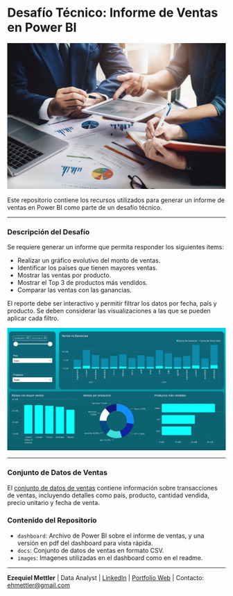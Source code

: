 
# Desafío Técnico: Informe de Ventas en Power BI
![equipo-comercial](./images/ventas.jpg)

Este repositorio contiene los recursos utilizados para generar un informe de ventas en Power BI como parte de un desafío técnico.

---
### Descripción del Desafío
Se requiere generar un informe que permita responder los siguientes ítems:

- Realizar un gráfico evolutivo del monto de ventas.
- Identificar los países que tienen mayores ventas.
- Mostrar las ventas por producto.
- Mostrar el Top 3 de productos más vendidos.
- Comparar las ventas con las ganancias.

El reporte debe ser interactivo y permitir filtrar los datos por fecha, país y producto. Se deben considerar las visualizaciones a las que se pueden aplicar cada filtro.

![captura-dashobard](./images/captura-dashboard.png)

---
### Conjunto de Datos de Ventas
El [conjunto de datos de ventas](./docs/Datos-Ejercicio_PowerBI.xlsx) contiene información sobre transacciones de ventas, incluyendo detalles como país, producto, cantidad vendida, precio unitario y fecha de venta.

### Contenido del Repositorio
- `dashboard`: Archivo de Power BI sobre el informe de ventas, y una versión en pdf del dashboard para vista rápida.
- `docs`: Conjunto de datos de ventas en formato CSV.
- `images`: Imagenes utilizadas en el dashboard como en el readme.

---
**Ezequiel Mettler**
| Data Analyst | [LinkedIn](https://www.linkedin.com/in/ezequiel-mettler/) | [Portfolio Web](https://sites.google.com/view/ezemettler) | Contacto: [ehmettler@gmail.com](mailto:ehmettler@gmail.com)